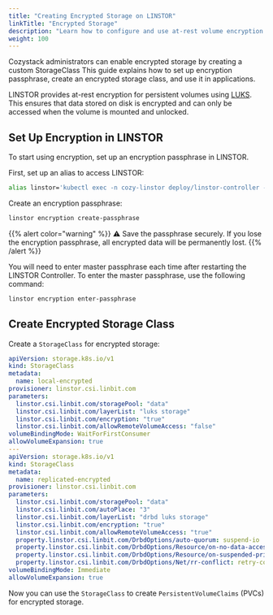 ```yaml
---
title: "Creating Encrypted Storage on LINSTOR"
linkTitle: "Encrypted Storage"
description: "Learn how to configure and use at-rest volume encryption for persistent volumes with LINSTOR"
weight: 100
---
```


Cozystack administrators can enable encrypted storage by creating a custom StorageClass
This guide explains how to set up encryption passphrase, create an encrypted storage class, and use it in applications.

LINSTOR provides at-rest encryption for persistent volumes using [LUKS](https://linbit.com/drbd-user-guide/linstor-guide-1_0-en/#s-linstor-encrypted-volumes).
This ensures that data stored on disk is encrypted and can only be accessed when the volume is mounted and unlocked.

## Set Up Encryption in LINSTOR

To start using encryption, set up an encryption passphrase in LINSTOR.

First, set up an alias to access LINSTOR:

```bash
alias linstor='kubectl exec -n cozy-linstor deploy/linstor-controller -- linstor'
```

Create an encryption passphrase:

```bash
linstor encryption create-passphrase
```

{{% alert color="warning" %}}
:warning: Save the passphrase securely.
If you lose the encryption passphrase, all encrypted data will be permanently lost.
{{% /alert %}}

You will need to enter master passphrase each time after restarting the LINSTOR Controller.
To enter the master passphrase, use the following command:

```bash
linstor encryption enter-passphrase
```

## Create Encrypted Storage Class

Create a `StorageClass` for encrypted storage:

```yaml
apiVersion: storage.k8s.io/v1
kind: StorageClass
metadata:
  name: local-encrypted
provisioner: linstor.csi.linbit.com
parameters:
  linstor.csi.linbit.com/storagePool: "data"
  linstor.csi.linbit.com/layerList: "luks storage"
  linstor.csi.linbit.com/encryption: "true"
  linstor.csi.linbit.com/allowRemoteVolumeAccess: "false"
volumeBindingMode: WaitForFirstConsumer
allowVolumeExpansion: true
---
apiVersion: storage.k8s.io/v1
kind: StorageClass
metadata:
  name: replicated-encrypted
provisioner: linstor.csi.linbit.com
parameters:
  linstor.csi.linbit.com/storagePool: "data"
  linstor.csi.linbit.com/autoPlace: "3"
  linstor.csi.linbit.com/layerList: "drbd luks storage"
  linstor.csi.linbit.com/encryption: "true"
  linstor.csi.linbit.com/allowRemoteVolumeAccess: "true"
  property.linstor.csi.linbit.com/DrbdOptions/auto-quorum: suspend-io
  property.linstor.csi.linbit.com/DrbdOptions/Resource/on-no-data-accessible: suspend-io
  property.linstor.csi.linbit.com/DrbdOptions/Resource/on-suspended-primary-outdated: force-secondary
  property.linstor.csi.linbit.com/DrbdOptions/Net/rr-conflict: retry-connect
volumeBindingMode: Immediate
allowVolumeExpansion: true
```

Now you can use the `StorageClass` to create `PersistentVolumeClaims` (PVCs) for encrypted storage.

